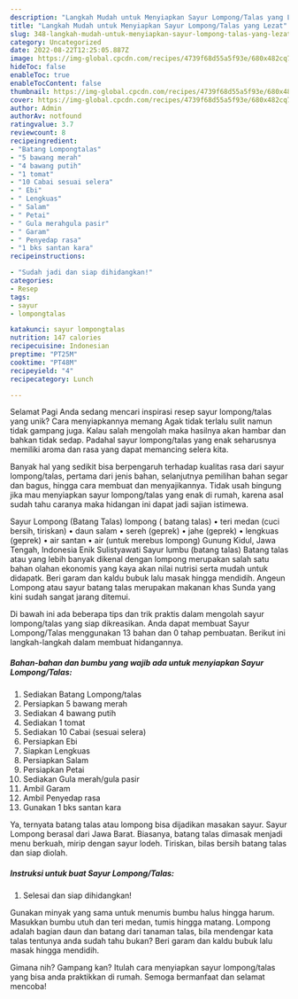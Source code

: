 ```yaml
---
description: "Langkah Mudah untuk Menyiapkan Sayur Lompong/Talas yang Lezat"
title: "Langkah Mudah untuk Menyiapkan Sayur Lompong/Talas yang Lezat"
slug: 348-langkah-mudah-untuk-menyiapkan-sayur-lompong-talas-yang-lezat
category: Uncategorized
date: 2022-08-22T12:25:05.887Z
image: https://img-global.cpcdn.com/recipes/4739f68d55a5f93e/680x482cq70/sayur-lompongtalas-foto-resep-utama.jpg
hideToc: false
enableToc: true
enableTocContent: false
thumbnail: https://img-global.cpcdn.com/recipes/4739f68d55a5f93e/680x482cq70/sayur-lompongtalas-foto-resep-utama.jpg
cover: https://img-global.cpcdn.com/recipes/4739f68d55a5f93e/680x482cq70/sayur-lompongtalas-foto-resep-utama.jpg
author: Admin
authorAv: notfound
ratingvalue: 3.7
reviewcount: 8
recipeingredient:
- "Batang Lompongtalas"
- "5 bawang merah"
- "4 bawang putih"
- "1 tomat"
- "10 Cabai sesuai selera"
- " Ebi"
- " Lengkuas"
- " Salam"
- " Petai"
- " Gula merahgula pasir"
- " Garam"
- " Penyedap rasa"
- "1 bks santan kara"
recipeinstructions:

- "Sudah jadi dan siap dihidangkan!"
categories:
- Resep
tags:
- sayur
- lompongtalas

katakunci: sayur lompongtalas 
nutrition: 147 calories
recipecuisine: Indonesian
preptime: "PT25M"
cooktime: "PT48M"
recipeyield: "4"
recipecategory: Lunch

---
```



Selamat Pagi Anda sedang mencari inspirasi resep sayur lompong/talas yang unik? Cara menyiapkannya memang Agak tidak terlalu sulit namun tidak gampang juga. Kalau salah mengolah maka hasilnya akan hambar dan bahkan tidak sedap. Padahal sayur lompong/talas yang enak seharusnya memiliki aroma dan rasa yang dapat memancing selera kita.


Banyak hal yang sedikit bisa berpengaruh terhadap kualitas rasa dari sayur lompong/talas, pertama dari jenis bahan, selanjutnya pemilihan bahan segar dan bagus, hingga cara membuat dan menyajikannya. Tidak usah bingung jika mau menyiapkan sayur lompong/talas yang enak di rumah, karena asal sudah tahu caranya maka hidangan ini dapat jadi sajian istimewa.

Sayur Lompong (Batang Talas) lompong ( batang talas) • teri medan (cuci bersih, tiriskan) • daun salam • sereh (geprek) • jahe (geprek) • lengkuas (geprek) • air santan • air (untuk merebus lompong) Gunung Kidul, Jawa Tengah, Indonesia Enik Sulistyawati Sayur lumbu (batang talas) Batang talas atau yang lebih banyak dikenal dengan lompong merupakan salah satu bahan olahan ekonomis yang kaya akan nilai nutrisi serta mudah untuk didapatk. Beri garam dan kaldu bubuk lalu masak hingga mendidih. Angeun Lompong atau sayur batang talas merupakan makanan khas Sunda yang kini sudah sangat jarang ditemui.


Di bawah ini ada beberapa tips dan trik praktis dalam mengolah sayur lompong/talas yang siap dikreasikan. Anda dapat membuat Sayur Lompong/Talas menggunakan 13 bahan dan 0 tahap pembuatan. Berikut ini langkah-langkah dalam membuat hidangannya.

<!--inarticleads1-->

##### Bahan-bahan dan bumbu yang wajib ada untuk menyiapkan Sayur Lompong/Talas:

1. Sediakan Batang Lompong/talas
1. Persiapkan 5 bawang merah
1. Sediakan 4 bawang putih
1. Sediakan 1 tomat
1. Sediakan 10 Cabai (sesuai selera)
1. Persiapkan  Ebi
1. Siapkan  Lengkuas
1. Persiapkan  Salam
1. Persiapkan  Petai
1. Sediakan  Gula merah/gula pasir
1. Ambil  Garam
1. Ambil  Penyedap rasa
1. Gunakan 1 bks santan kara


Ya, ternyata batang talas atau lompong bisa dijadikan masakan sayur. Sayur Lompong berasal dari Jawa Barat. Biasanya, batang talas dimasak menjadi menu berkuah, mirip dengan sayur lodeh. Tiriskan, bilas bersih batang talas dan siap diolah. 

<!--inarticleads2-->

##### Instruksi untuk buat Sayur Lompong/Talas:


1. Selesai dan siap dihidangkan!

Gunakan minyak yang sama untuk menumis bumbu halus hingga harum. Masukkan bumbu utuh dan teri medan, tumis hingga matang. Lompong adalah bagian daun dan batang dari tanaman talas, bila mendengar kata talas tentunya anda sudah tahu bukan? Beri garam dan kaldu bubuk lalu masak hingga mendidih. 

Gimana nih? Gampang kan? Itulah cara menyiapkan sayur lompong/talas yang bisa anda praktikkan di rumah. Semoga bermanfaat dan selamat mencoba!

